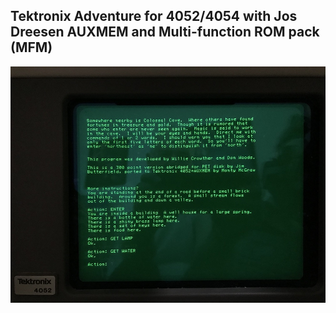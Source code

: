 Tektronix Adventure for 4052/4054 with Jos Dreesen AUXMEM and Multi-function ROM pack (MFM)
-----

![Adventure running from AUXMEM module](./Updated%20Adventure%20running%20from%20AUXMEM.jpg)
